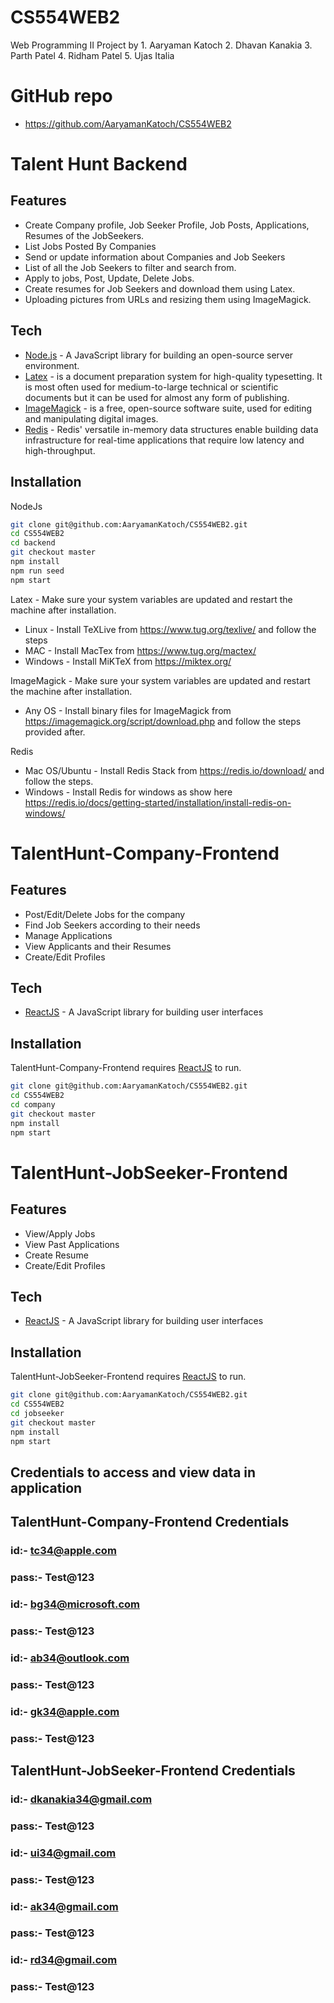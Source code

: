 # CS554WEB2
Web Programming II Project by 1. Aaryaman Katoch 2. Dhavan Kanakia 3. Parth Patel 4. Ridham Patel 5. Ujas Italia

# GitHub repo

- https://github.com/AaryamanKatoch/CS554WEB2

# Talent Hunt Backend
## Features

- Create Company profile, Job Seeker Profile, Job Posts, Applications, Resumes of the JobSeekers.
- List Jobs Posted By Companies
- Send or update information about Companies and Job Seekers
- List of all the Job Seekers to filter and search from.
- Apply to jobs, Post, Update, Delete Jobs.
- Create resumes for Job Seekers and download them using Latex.
- Uploading pictures from URLs and resizing them using ImageMagick.

## Tech

- [Node.js](https://nodejs.org/en/) - A JavaScript library for building an open-source server environment.
- [Latex](https://www.latex-project.org/get/) - is a document preparation system for high-quality typesetting. It is most often used for medium-to-large technical or scientific documents but it can be used for almost any form of publishing.
- [ImageMagick](https://imagemagick.org/index.php) - is a free, open-source software suite, used for editing and manipulating digital images.
- [Redis](https://redis.io/) - Redis' versatile in-memory data structures enable building data infrastructure for real-time applications that require low latency and high-throughput. 

## Installation

NodeJs
```sh
git clone git@github.com:AaryamanKatoch/CS554WEB2.git
cd CS554WEB2
cd backend 
git checkout master
npm install
npm run seed
npm start
```

Latex - Make sure your system variables are updated and restart the machine after installation.
- Linux - Install TeXLive from https://www.tug.org/texlive/ and follow the steps
- MAC - Install MacTex from https://www.tug.org/mactex/
- Windows - Install MiKTeX from https://miktex.org/

ImageMagick - Make sure your system variables are updated and restart the machine after installation.
- Any OS - Install binary files for ImageMagick from https://imagemagick.org/script/download.php and follow the steps provided after.

Redis
- Mac OS/Ubuntu - Install Redis Stack from https://redis.io/download/ and follow the steps.
- Windows - Install Redis for windows as show here https://redis.io/docs/getting-started/installation/install-redis-on-windows/



# TalentHunt-Company-Frontend
## Features
- Post/Edit/Delete Jobs for the company
- Find Job Seekers according to their needs
- Manage Applications
- View Applicants and their Resumes
- Create/Edit Profiles

## Tech

- [ReactJS](https://reactjs.org/) - A JavaScript library for building user interfaces

## Installation

TalentHunt-Company-Frontend requires [ReactJS](https://reactjs.org/) to run.

```sh
git clone git@github.com:AaryamanKatoch/CS554WEB2.git
cd CS554WEB2
cd company
git checkout master
npm install
npm start
```

# TalentHunt-JobSeeker-Frontend
## Features
- View/Apply Jobs
- View Past Applications
- Create Resume
- Create/Edit Profiles

## Tech

- [ReactJS](https://reactjs.org/) - A JavaScript library for building user interfaces

## Installation

TalentHunt-JobSeeker-Frontend requires [ReactJS](https://reactjs.org/) to run.

```sh
git clone git@github.com:AaryamanKatoch/CS554WEB2.git
cd CS554WEB2
cd jobseeker
git checkout master
npm install
npm start
```

## Credentials to access and view data in application

## TalentHunt-Company-Frontend Credentials
### id:- tc34@apple.com
### pass:- Test@123

### id:- bg34@microsoft.com
### pass:- Test@123

### id:- ab34@outlook.com
### pass:- Test@123

### id:- gk34@apple.com
### pass:- Test@123

## TalentHunt-JobSeeker-Frontend Credentials
### id:- dkanakia34@gmail.com
### pass:- Test@123

### id:- ui34@gmail.com
### pass:- Test@123

### id:- ak34@gmail.com
### pass:- Test@123

### id:- rd34@gmail.com
### pass:- Test@123


